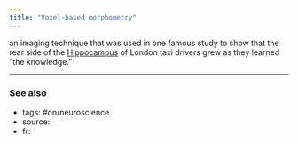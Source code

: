 ```yaml
---
title: "Voxel-based morphometry"
---
```


 an imaging technique that was used in one famous study to show that the rear side of the [Hippocampus](hippocampus.md) of London taxi drivers grew as they learned “the knowledge.”
 
-------------
### See also

- tags: #on/neuroscience
- source: 
- fr: 